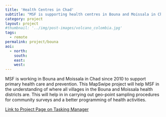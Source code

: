 ```yaml
---
title: 'Health Centres in Chad'
subtitle: "MSF is supporting health centres in Bouna and Moissala in Chad"
category: project
layout: project
#thumbnail: '../img/post-images/volcano_colombia.jpg'
tags:
  - remote
permalink: project/bouna
aoi:
  - north:
    south:
    east:
    west:
---
```


MSF is working in Bouna and Moissala in Chad since 2010 to support primary health care and prevention. This MapSwipe project will help MSF in the understanding of where all villages in the Bouna and Moissala health districts are. This will help in in carrying out geo-point sampling procedures for community surveys and a better programming of health activities. 

<a href="https://tasks.hotosm.org/project/5179">Link to Project Page on Tasking Manager</a>